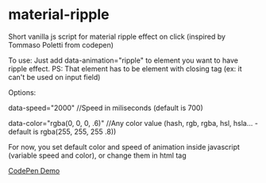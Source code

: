 # material-ripple
Short vanilla js script for material ripple effect on click (inspired by Tommaso Poletti from codepen)

To use: Just add data-animation="ripple" to element you want to have ripple effect. PS: That element has to be element with closing tag (ex: it can't be used on input field)

Options:

data-speed="2000" //Speed in miliseconds (default is 700)

data-color="rgba(0, 0, 0, .6)" //Any color value (hash, rgb, rgba, hsl, hsla... - default is rgba(255, 255, 255 .8))

For now, you set default color and speed of animation inside javascript (variable speed and color), or change them in html tag

<a href="https://codepen.io/bojankrsmanovic/pen/rwNrgy" target="_blank">CodePen Demo</a>

